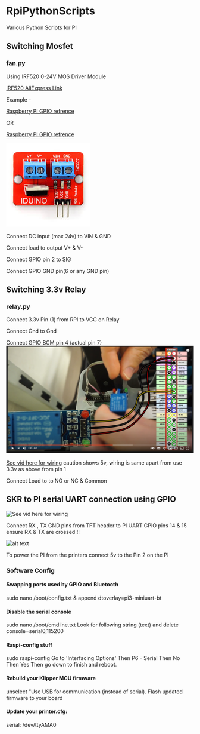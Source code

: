 # RpiPythonScripts
Various Python Scripts for PI

## Switching Mosfet

### fan.py

Using IRF520 0-24V MOS Driver Module 

[IRF520 AliExpress Link](https://www.aliexpress.com/item/32790603826.html?spm=a2g0s.9042311.0.0.27424c4dygk8ae) 

Example - 

[Raspberry PI GPIO refrence](https://pinout.xyz/)

OR

[Raspberry PI GPIO refrence](https://osoyoo.com/2017/06/26/introduction-of-raspberry-pi-gpio/)


![alt text](https://github.com/sajrashid/RpiPythonScripts/blob/master/images/irf520.jfif "IRF520")

Connect  DC input (max 24v)  to VIN & GND

Connect load to output V+ & V-

Connect GPIO pin 2 to SIG

Connect GPIO GND pin(6 or any GND pin)

## Switching 3.3v Relay

### relay.py

Connect 3.3v Pin (1) from RPI to VCC on Relay

Connect Gnd to Gnd

Connect GPIO BCM pin 4 (actual pin 7)
![alt text](https://github.com/sajrashid/RpiPythonScripts/blob/master/images/relaywiring.PNG "Relay Wiring")

[See vid here for wiring](http://www.youtube.com/watch?v=p7wmzAzDX-Q&t=2m44s)  caution shows 5v, wiring is same apart from use 3.3v as above from pin 1

Connect Load to to NO or NC & Common


## SKR to PI serial UART connection using GPIO

![See vid here for wiring](https://www.youtube.com/watch?v=AtW3GqkKUz8-Q&t=14m39s)

Connect RX , TX GND pins from TFT header to PI UART GPIO pins 14 & 15 ensure RX & TX are crossed!!!

![alt text](https://pinout.xyz/pinout/pin8_gpio14 "PI UART PINOUT")

To power the PI from the printers connect 5v to the Pin 2 on the PI

### Software Config

#### Swapping ports used by GPIO and Bluetooth
sudo nano /boot/config.txt & append
dtoverlay=pi3-miniuart-bt


#### Disable the serial console
sudo nano /boot/cmdline.txt
Look for following string (text) and delete 
console=serial0,115200

#### Raspi-config stuff
sudo raspi-config
Go to 'Interfacing Options'
Then P6 - Serial
Then No
Then Yes
Then go down to finish and reboot.

#### Rebuild your Klipper MCU firmware
unselect "Use USB for communication (instead of serial). 
Flash updated firmware to your board

#### Update your printer.cfg:
serial: /dev/ttyAMA0









